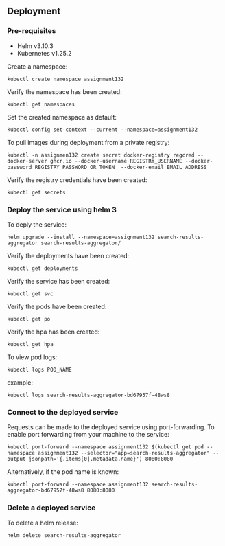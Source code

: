 ## Deployment

### Pre-requisites

- Helm v3.10.3
- Kubernetes v1.25.2

Create a namespace:

```shell
kubectl create namespace assignment132
```

Verify the namespace has been created:

```shell
kubectl get namespaces
```

Set the created namespace as default:

```shell
kubectl config set-context --current --namespace=assignment132
```

To pull images during deployment from a private registry:

```shell
kubectl -n assignmen132 create secret docker-registry regcred --docker-server ghcr.io --docker-username REGISTRY_USERNAME --docker-password REGISTRY_PASSWORD_OR_TOKEN  --docker-email EMAIL_ADDRESS
```

Verify the registry credentials have been created:

```shell
kubectl get secrets
```

### Deploy the service using helm 3

To deply the service:

```shell
helm upgrade --install --namespace=assignment132 search-results-aggregator search-results-aggregator/
```

Verify the deployments have been created:

```shell
kubectl get deployments
```

Verify the service has been created:

```shell
kubectl get svc
```

Verify the pods have been created:

```shell
kubectl get po
```

Verify the hpa has been created:

```shell
kubectl get hpa
```

To view pod logs:
```shell
kubectl logs POD_NAME
```

example:
```shell
kubectl logs search-results-aggregator-bd67957f-48ws8
```

### Connect to the deployed service

Requests can be made to the deployed service using port-forwarding.
To enable port forwarding from your machine to the service:

```shell
kubectl port-forward --namespace assignment132 $(kubectl get pod --namespace assignment132 --selector="app=search-results-aggregator" --output jsonpath='{.items[0].metadata.name}') 8080:8080
```

Alternatively, if the pod name is known:

```shell
kubectl port-forward --namespace assignment132 search-results-aggregator-bd67957f-48ws8 8080:8080
```

### Delete a deployed service

To delete a helm release:

```shell
helm delete search-results-aggregator
```
